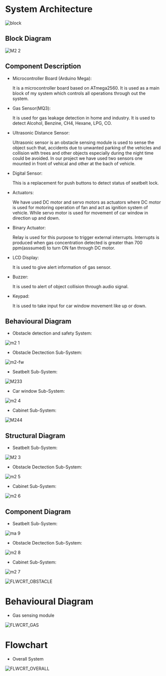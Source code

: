 
# System Architecture

![block](https://user-images.githubusercontent.com/46949702/155814140-f1c7612a-4997-4c87-a570-729e363f97e5.png)

## Block Diagram
![M2 2](https://user-images.githubusercontent.com/46949702/157332075-b235ae94-8f5d-4c69-b255-bb55de919645.png)

## Component Description

- Microcontroller Board (Arduino Mega): 

  It is a microcontroller board based on ATmega2560. It is used as a main block of my system which controls all operations through out the system.
  
- Gas Sensor(MQ3):

  It is used for gas leakage detection in home and industry. It is used to detect Alcohol, Benzine, CH4, Hexane, LPG, CO. 
  
- Ultrasonic Distance Sensor:

  Ultrasonic sensor is an obstacle sensing module is used to sense the object such that, accidents due to unwanted parking of the vehicles and collision with trees and other objects especially during the night time could be avoided. In our project we have used two sensors one mounted in front of vehical and other at the bach of vehicle.
  
- Digital Sensor:

  This is a replacement for push buttons to detect status of seatbelt lock.
  
- Actuators:

  We have used DC motor and servo motors as actuators where DC motor is used for motoring operation of fan and act as ignition system of vehicle. While servo motor is used for movement of car window in direction up and down.
  
- Binary Actuator:

  Relay is used for this purpose to trigger external interrupts. Interrupts is produced when gas concentration detected is greater than 700 ppm(asssumed) to turn ON fan through DC motor.
  
- LCD Display: 

  It is used to give alert information of gas sensor.
  
- Buzzer:

  It is used to alert of object collision through audio signal.
  
- Keypad:

  It is used to take input for car window movement like up or down.

## Behavioural Diagram
- Obstacle detection and safety System:

![m2 1](https://user-images.githubusercontent.com/46949702/157332069-4b8046ae-0a36-4878-85c2-99bdadcb89a9.png)

- Obstacle Dectection Sub-System:

![m2-fw](https://user-images.githubusercontent.com/46949702/157332094-77e426ce-808d-4e10-a0fc-08249dbc3a32.png)

- Seatbelt Sub-System:

![M233](https://user-images.githubusercontent.com/46949702/157332096-0ac1302f-24b1-42fa-aa17-9f48379f1600.png)

- Car window Sub-System:

![m2 4](https://user-images.githubusercontent.com/46949702/157332081-41a5f10b-1587-48e8-bf7a-a08f9d0b87e0.png)

- Cabinet Sub-System:

![M244](https://user-images.githubusercontent.com/46949702/157332099-eaee183c-46eb-4a09-b1f4-0a1fc3305ca2.png)

## Structural Diagram

- Seatbelt Sub-System:

![M2 3](https://user-images.githubusercontent.com/46949702/157332079-37533393-e614-45a6-8b2a-fc235306a44a.png)

- Obstacle Dectection Sub-System:

![m2 5](https://user-images.githubusercontent.com/46949702/157332083-93fb23ac-7898-4fd5-bbe3-af5790cfa0b7.png)

- Cabinet Sub-System:

![m2 6](https://user-images.githubusercontent.com/46949702/157332086-75a3ba61-bcd2-47d9-aac1-43112130b453.png)

## Component Diagram

- Seatbelt Sub-System:

![ma 9](https://user-images.githubusercontent.com/46949702/157332103-f2bb2c82-c118-427a-a701-77b8d1bc24d5.png)

- Obstacle Dectection Sub-System:

![m2 8](https://user-images.githubusercontent.com/46949702/157332092-76731c8f-e521-4042-839a-fdcf7db38a4c.png)

- Cabinet Sub-System:

![m2 7](https://user-images.githubusercontent.com/46949702/157332090-f04b1a5c-878f-426f-a9a9-bf5f75917812.png)







![FLWCRT_OBSTACLE](https://user-images.githubusercontent.com/46949702/155805648-0ab96117-6333-4b44-8635-e82805be51f1.png)
#
# Behavioural Diagram
-	Gas sensing module

![FLWCRT_GAS](https://user-images.githubusercontent.com/46949702/155805608-c9367cde-d360-49bf-b17f-9c76676f4976.png)
# 

# Flowchart 
-	Overall System

![FLWCRT_OVERALL](https://user-images.githubusercontent.com/46949702/155805650-ad780bd1-e0bc-4c98-8595-b138703d381f.png)
#
